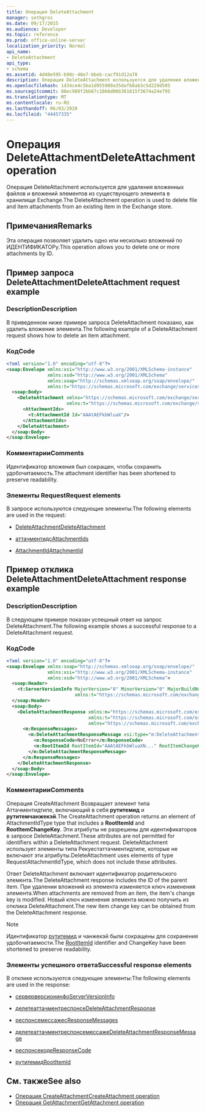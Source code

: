 ```yaml
---
title: Операция DeleteAttachment
manager: sethgros
ms.date: 09/17/2015
ms.audience: Developer
ms.topic: reference
ms.prod: office-online-server
localization_priority: Normal
api_name:
- DeleteAttachment
api_type:
- schema
ms.assetid: 4d48e595-b98c-48e7-bbeb-cacf91d12a78
description: Операция DeleteAttachment используется для удаления вложенных файлов и вложений элементов из существующего элемента в хранилище Exchange.
ms.openlocfilehash: 1d34ce4c5ba1d955989a35dafb8ab3c5d229d505
ms.sourcegitcommit: 88ec988f2bb67c1866d06b361615f3674a24e795
ms.translationtype: MT
ms.contentlocale: ru-RU
ms.lasthandoff: 06/03/2020
ms.locfileid: "44457335"
---
```

# <a name="deleteattachment-operation"></a><span data-ttu-id="ee997-103">Операция DeleteAttachment</span><span class="sxs-lookup"><span data-stu-id="ee997-103">DeleteAttachment operation</span></span>

<span data-ttu-id="ee997-104">Операция DeleteAttachment используется для удаления вложенных файлов и вложений элементов из существующего элемента в хранилище Exchange.</span><span class="sxs-lookup"><span data-stu-id="ee997-104">The DeleteAttachment operation is used to delete file and item attachments from an existing item in the Exchange store.</span></span>
  
## <a name="remarks"></a><span data-ttu-id="ee997-105">Примечания</span><span class="sxs-lookup"><span data-stu-id="ee997-105">Remarks</span></span>

<span data-ttu-id="ee997-106">Эта операция позволяет удалить одно или несколько вложений по ИДЕНТИФИКАТОРу.</span><span class="sxs-lookup"><span data-stu-id="ee997-106">This operation allows you to delete one or more attachments by ID.</span></span>
  
## <a name="deleteattachment-request-example"></a><span data-ttu-id="ee997-107">Пример запроса DeleteAttachment</span><span class="sxs-lookup"><span data-stu-id="ee997-107">DeleteAttachment request example</span></span>

### <a name="description"></a><span data-ttu-id="ee997-108">Description</span><span class="sxs-lookup"><span data-stu-id="ee997-108">Description</span></span>

<span data-ttu-id="ee997-109">В приведенном ниже примере запроса DeleteAttachment показано, как удалить вложение элемента.</span><span class="sxs-lookup"><span data-stu-id="ee997-109">The following example of a DeleteAttachment request shows how to delete an item attachment.</span></span>
  
### <a name="code"></a><span data-ttu-id="ee997-110">Код</span><span class="sxs-lookup"><span data-stu-id="ee997-110">Code</span></span>

```XML
<?xml version="1.0" encoding="utf-8"?>
<soap:Envelope xmlns:xsi="http://www.w3.org/2001/XMLSchema-instance"
               xmlns:xsd="http://www.w3.org/2001/XMLSchema"
               xmlns:soap="http://schemas.xmlsoap.org/soap/envelope/"
               xmlns:t="https://schemas.microsoft.com/exchange/services/2006/types">
  <soap:Body>
    <DeleteAttachment xmlns="https://schemas.microsoft.com/exchange/services/2006/messages"
                      xmlns:t="https://schemas.microsoft.com/exchange/services/2006/types">
      <AttachmentIds>
        <t:AttachmentId Id="AAAtAEFkbWluaX"/>
      </AttachmentIds>
    </DeleteAttachment>
  </soap:Body>
</soap:Envelope>
```

### <a name="comments"></a><span data-ttu-id="ee997-111">Комментарии</span><span class="sxs-lookup"><span data-stu-id="ee997-111">Comments</span></span>

<span data-ttu-id="ee997-112">Идентификатор вложения был сокращен, чтобы сохранить удобочитаемость.</span><span class="sxs-lookup"><span data-stu-id="ee997-112">The attachment identifier has been shortened to preserve readability.</span></span>
  
### <a name="request-elements"></a><span data-ttu-id="ee997-113">Элементы Request</span><span class="sxs-lookup"><span data-stu-id="ee997-113">Request elements</span></span>

<span data-ttu-id="ee997-114">В запросе используются следующие элементы:</span><span class="sxs-lookup"><span data-stu-id="ee997-114">The following elements are used in the request:</span></span>
  
- [<span data-ttu-id="ee997-115">DeleteAttachment</span><span class="sxs-lookup"><span data-stu-id="ee997-115">DeleteAttachment</span></span>](deleteattachment.md)
    
- [<span data-ttu-id="ee997-116">аттачментидс</span><span class="sxs-lookup"><span data-stu-id="ee997-116">AttachmentIds</span></span>](attachmentids.md)
    
- [<span data-ttu-id="ee997-117">AttachmentId</span><span class="sxs-lookup"><span data-stu-id="ee997-117">AttachmentId</span></span>](attachmentid.md)
    
## <a name="deleteattachment-response-example"></a><span data-ttu-id="ee997-118">Пример отклика DeleteAttachment</span><span class="sxs-lookup"><span data-stu-id="ee997-118">DeleteAttachment response example</span></span>

### <a name="description"></a><span data-ttu-id="ee997-119">Description</span><span class="sxs-lookup"><span data-stu-id="ee997-119">Description</span></span>

<span data-ttu-id="ee997-120">В следующем примере показан успешный ответ на запрос DeleteAttachment.</span><span class="sxs-lookup"><span data-stu-id="ee997-120">The following example shows a successful response to a DeleteAttachment request.</span></span>
  
### <a name="code"></a><span data-ttu-id="ee997-121">Код</span><span class="sxs-lookup"><span data-stu-id="ee997-121">Code</span></span>

```XML
<?xml version="1.0" encoding="utf-8"?>
<soap:Envelope xmlns:soap="http://schemas.xmlsoap.org/soap/envelope/" 
               xmlns:xsi="http://www.w3.org/2001/XMLSchema-instance" 
               xmlns:xsd="http://www.w3.org/2001/XMLSchema">
  <soap:Header>
    <t:ServerVersionInfo MajorVersion="8" MinorVersion="0" MajorBuildNumber="662" MinorBuildNumber="0" 
                         xmlns:t="https://schemas.microsoft.com/exchange/services/2006/types"/>
  </soap:Header>
  <soap:Body>
    <DeleteAttachmentResponse xmlns:m="https://schemas.microsoft.com/exchange/services/2006/messages" 
                              xmlns:t="https://schemas.microsoft.com/exchange/services/2006/types" 
                              xmlns="https://schemas.microsoft.com/exchange/services/2006/messages">
      <m:ResponseMessages>
        <m:DeleteAttachmentResponseMessage xsi:type="m:DeleteAttachmentResponseMessageType" ResponseClass="Success">
          <m:ResponseCode>NoError</m:ResponseCode>
          <m:RootItemId RootItemId="AAAtAEFkbWluaXN..." RootItemChangeKey="CQAAABYAA..."/>
        </m:DeleteAttachmentResponseMessage>
      </m:ResponseMessages>
    </DeleteAttachmentResponse>
  </soap:Body>
</soap:Envelope>
```

### <a name="comments"></a><span data-ttu-id="ee997-122">Комментарии</span><span class="sxs-lookup"><span data-stu-id="ee997-122">Comments</span></span>

<span data-ttu-id="ee997-123">Операция CreateAttachment Возвращает элемент типа Аттачментидтипе, включающий в себя **рутитемид** и **рутитемчанжекэй**.</span><span class="sxs-lookup"><span data-stu-id="ee997-123">The CreateAttachment operation returns an element of AttachmentIdType type that includes a **RootItemId** and **RootItemChangeKey**.</span></span> <span data-ttu-id="ee997-124">Эти атрибуты не разрешены для идентификаторов в запросе DeleteAttachment.</span><span class="sxs-lookup"><span data-stu-id="ee997-124">These attributes are not permitted for identifiers within a DeleteAttachment request.</span></span> <span data-ttu-id="ee997-125">DeleteAttachment использует элементы типа Рекуестаттачментидтипе, которые не включают эти атрибуты.</span><span class="sxs-lookup"><span data-stu-id="ee997-125">DeleteAttachment uses elements of type RequestAttachmentIdType, which does not include these attributes.</span></span>
  
<span data-ttu-id="ee997-126">Ответ DeleteAttachment включает идентификатор родительского элемента.</span><span class="sxs-lookup"><span data-stu-id="ee997-126">The DeleteAttachment response includes the ID of the parent item.</span></span> <span data-ttu-id="ee997-127">При удалении вложений из элемента изменяется ключ изменения элемента.</span><span class="sxs-lookup"><span data-stu-id="ee997-127">When attachments are removed from an item, the item's change key is modified.</span></span> <span data-ttu-id="ee997-128">Новый ключ изменения элемента можно получить из отклика DeleteAttachment.</span><span class="sxs-lookup"><span data-stu-id="ee997-128">The new item change key can be obtained from the DeleteAttachment response.</span></span>
  
> [!NOTE]
> <span data-ttu-id="ee997-129">Идентификатор [рутитемид](rootitemid.md) и чанжекэй были сокращены для сохранения удобочитаемости.</span><span class="sxs-lookup"><span data-stu-id="ee997-129">The [RootItemId](rootitemid.md) identifier and ChangeKey have been shortened to preserve readability.</span></span> 
  
### <a name="successful-response-elements"></a><span data-ttu-id="ee997-130">Элементы успешного ответа</span><span class="sxs-lookup"><span data-stu-id="ee997-130">Successful response elements</span></span>

<span data-ttu-id="ee997-131">В отклике используются следующие элементы:</span><span class="sxs-lookup"><span data-stu-id="ee997-131">The following elements are used in the response:</span></span>
  
- [<span data-ttu-id="ee997-132">серверверсионинфо</span><span class="sxs-lookup"><span data-stu-id="ee997-132">ServerVersionInfo</span></span>](serverversioninfo.md)
    
- [<span data-ttu-id="ee997-133">делетеаттачментреспонсе</span><span class="sxs-lookup"><span data-stu-id="ee997-133">DeleteAttachmentResponse</span></span>](deleteattachmentresponse.md)
    
- [<span data-ttu-id="ee997-134">респонсемессажес</span><span class="sxs-lookup"><span data-stu-id="ee997-134">ResponseMessages</span></span>](responsemessages.md)
    
- [<span data-ttu-id="ee997-135">делетеаттачментреспонсемессаже</span><span class="sxs-lookup"><span data-stu-id="ee997-135">DeleteAttachmentResponseMessage</span></span>](deleteattachmentresponsemessage.md)
    
- [<span data-ttu-id="ee997-136">респонсекоде</span><span class="sxs-lookup"><span data-stu-id="ee997-136">ResponseCode</span></span>](responsecode.md)
    
- [<span data-ttu-id="ee997-137">рутитемид</span><span class="sxs-lookup"><span data-stu-id="ee997-137">RootItemId</span></span>](rootitemid.md)
    
## <a name="see-also"></a><span data-ttu-id="ee997-138">См. также</span><span class="sxs-lookup"><span data-stu-id="ee997-138">See also</span></span>

- [<span data-ttu-id="ee997-139">Операция CreateAttachment</span><span class="sxs-lookup"><span data-stu-id="ee997-139">CreateAttachment operation</span></span>](createattachment-operation.md) 
- [<span data-ttu-id="ee997-140">Операция GetAttachment</span><span class="sxs-lookup"><span data-stu-id="ee997-140">GetAttachment operation</span></span>](getattachment-operation.md)

